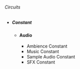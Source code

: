 ###### Circuits
- ##### Constant
    - #### Audio
        - Ambience Constant
        - Music Constant
        - Sample Audio Constant
        - SFX Constant
